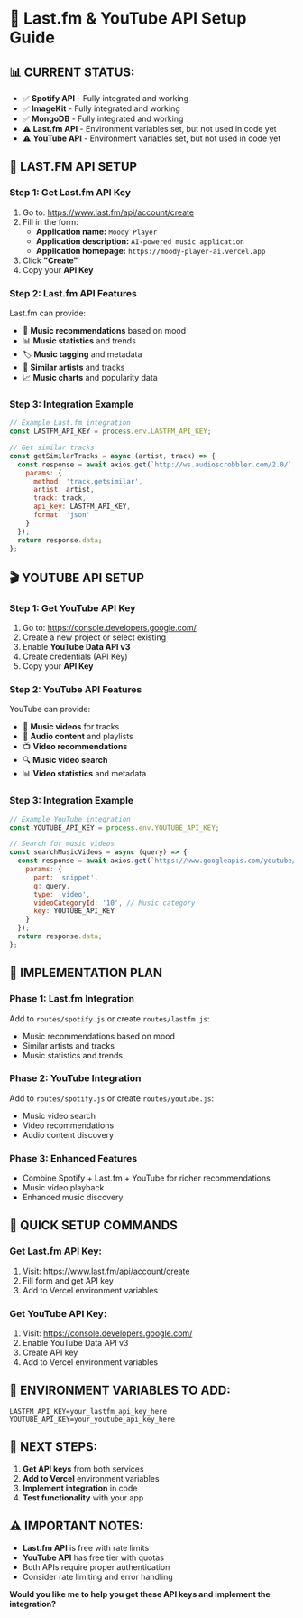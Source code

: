 # 🎵 Last.fm & YouTube API Setup Guide

## 📊 **CURRENT STATUS:**
- ✅ **Spotify API** - Fully integrated and working
- ✅ **ImageKit** - Fully integrated and working  
- ✅ **MongoDB** - Fully integrated and working
- ⚠️ **Last.fm API** - Environment variables set, but not used in code yet
- ⚠️ **YouTube API** - Environment variables set, but not used in code yet

## 🎯 **LAST.FM API SETUP**

### **Step 1: Get Last.fm API Key**
1. Go to: https://www.last.fm/api/account/create
2. Fill in the form:
   - **Application name:** `Moody Player`
   - **Application description:** `AI-powered music application`
   - **Application homepage:** `https://moody-player-ai.vercel.app`
3. Click **"Create"**
4. Copy your **API Key**

### **Step 2: Last.fm API Features**
Last.fm can provide:
- 🎵 **Music recommendations** based on mood
- 📊 **Music statistics** and trends
- 🏷️ **Music tagging** and metadata
- 👥 **Similar artists** and tracks
- 📈 **Music charts** and popularity data

### **Step 3: Integration Example**
```javascript
// Example Last.fm integration
const LASTFM_API_KEY = process.env.LASTFM_API_KEY;

// Get similar tracks
const getSimilarTracks = async (artist, track) => {
  const response = await axios.get(`http://ws.audioscrobbler.com/2.0/`, {
    params: {
      method: 'track.getsimilar',
      artist: artist,
      track: track,
      api_key: LASTFM_API_KEY,
      format: 'json'
    }
  });
  return response.data;
};
```

## 🎬 **YOUTUBE API SETUP**

### **Step 1: Get YouTube API Key**
1. Go to: https://console.developers.google.com/
2. Create a new project or select existing
3. Enable **YouTube Data API v3**
4. Create credentials (API Key)
5. Copy your **API Key**

### **Step 2: YouTube API Features**
YouTube can provide:
- 🎥 **Music videos** for tracks
- 🎵 **Audio content** and playlists
- 📺 **Video recommendations**
- 🔍 **Music video search**
- 📊 **Video statistics** and metadata

### **Step 3: Integration Example**
```javascript
// Example YouTube integration
const YOUTUBE_API_KEY = process.env.YOUTUBE_API_KEY;

// Search for music videos
const searchMusicVideos = async (query) => {
  const response = await axios.get(`https://www.googleapis.com/youtube/v3/search`, {
    params: {
      part: 'snippet',
      q: query,
      type: 'video',
      videoCategoryId: '10', // Music category
      key: YOUTUBE_API_KEY
    }
  });
  return response.data;
};
```

## 🔧 **IMPLEMENTATION PLAN**

### **Phase 1: Last.fm Integration**
Add to `routes/spotify.js` or create `routes/lastfm.js`:
- Music recommendations based on mood
- Similar artists and tracks
- Music statistics and trends

### **Phase 2: YouTube Integration**
Add to `routes/spotify.js` or create `routes/youtube.js`:
- Music video search
- Video recommendations
- Audio content discovery

### **Phase 3: Enhanced Features**
- Combine Spotify + Last.fm + YouTube for richer recommendations
- Music video playback
- Enhanced music discovery

## 🚀 **QUICK SETUP COMMANDS**

### **Get Last.fm API Key:**
1. Visit: https://www.last.fm/api/account/create
2. Fill form and get API key
3. Add to Vercel environment variables

### **Get YouTube API Key:**
1. Visit: https://console.developers.google.com/
2. Enable YouTube Data API v3
3. Create API key
4. Add to Vercel environment variables

## 📝 **ENVIRONMENT VARIABLES TO ADD:**

```
LASTFM_API_KEY=your_lastfm_api_key_here
YOUTUBE_API_KEY=your_youtube_api_key_here
```

## 🎯 **NEXT STEPS:**

1. **Get API keys** from both services
2. **Add to Vercel** environment variables
3. **Implement integration** in code
4. **Test functionality** with your app

## ⚠️ **IMPORTANT NOTES:**

- **Last.fm API** is free with rate limits
- **YouTube API** has free tier with quotas
- Both APIs require proper authentication
- Consider rate limiting and error handling

**Would you like me to help you get these API keys and implement the integration?**
